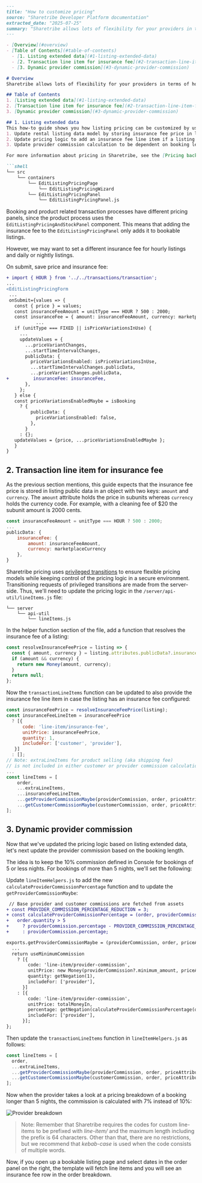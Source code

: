 ```markdown
---
title: "How to customize pricing"
source: "Sharetribe Developer Platform documentation"
extracted_date: "2025-07-25"
summary: "Sharetribe allows lots of flexibility for your providers in terms of how they can set their pricing. This guide walks you through customizing listing pricing and commission."
---

- [Overview](#overview)
- [Table of Contents](#table-of-contents)
  - [1. Listing extended data](#1-listing-extended-data)
  - [2. Transaction line item for insurance fee](#2-transaction-line-item-for-insurance-fee)
  - [3. Dynamic provider commission](#3-dynamic-provider-commission)

# Overview
Sharetribe allows lots of flexibility for your providers in terms of how they can set their pricing. This guide walks you through customizing listing pricing and commission.

## Table of Contents
1. [Listing extended data](#1-listing-extended-data)
2. [Transaction line item for insurance fee](#2-transaction-line-item-for-insurance-fee)
3. [Dynamic provider commission](#3-dynamic-provider-commission)

## 1. Listing extended data
This how-to guide shows you how listing pricing can be customized by using two examples: adding an insurance fee to a bookable listing, and changing provider commission so that it's based on booking length. The changes we are about to make are as follows:
1. Update rental listing data model by storing insurance fee price in listing public data.
2. Update pricing logic to add an insurance fee line item if a listing has insurance fee stored in public data.
3. Update provider commission calculation to be dependent on booking length.

For more information about pricing in Sharetribe, see the [Pricing background article](https://www.sharetribe.com/docs/concepts/pricing/).

```shell
└── src
    └── containers
        └── EditListingPricingPage
            └── EditListingPricingWizard
        └── EditListingPricingPanel
            └── EditListingPricingPanel.js
```

Booking and product related transaction processes have different pricing panels, since the product process uses the `EditListingPricingAndStockPanel` component. This means that adding the insurance fee to the `EditListingPricingPanel` only adds it to bookable listings.

However, we may want to set a different insurance fee for hourly listings and daily or nightly listings.

On submit, save price and insurance fee:

```diff
+ import { HOUR } from '../../transactions/transaction';
...
<EditListingPricingForm
 ...
 onSubmit={values => {
   const { price } = values;
   const insuranceFeeAmount = unitType === HOUR ? 500 : 2000;
   const insuranceFee = { amount: insuranceFeeAmount, currency: marketplaceCurrency };
           ...
   if (unitType === FIXED || isPriceVariationsInUse) {
     ...
     updateValues = {
       ...priceVariantChanges,
       ...startTimeIntervalChanges,
       publicData: {
         priceVariationsEnabled: isPriceVariationsInUse,
         ...startTimeIntervalChanges.publicData,
         ...priceVariantChanges.publicData,
+         insuranceFee: insuranceFee,
       },
     };
   } else {
   const priceVariationsEnabledMaybe = isBooking
     ? {
         publicData: {
           priceVariationsEnabled: false,
         },
       }
     : {};
   updateValues = {price, ...priceVariationsEnabledMaybe };
   }
}
```

## 2. Transaction line item for insurance fee
As the previous section mentions, this guide expects that the insurance fee price is stored in listing public data in an object with two keys: `amount` and `currency`. The `amount` attribute holds the price in subunits whereas `currency` holds the currency code. For example, with a cleaning fee of $20 the subunit amount is 2000 cents.

```javascript
const insuranceFeeAmount = unitType === HOUR ? 500 : 2000;
...
publicData: {
    insuranceFee: {
        amount: insuranceFeeAmount,
        currency: marketplaceCurrency
    },
}
```

Sharetribe pricing uses [privileged transitions](https://www.sharetribe.com/docs/concepts/privileged-transitions/) to ensure flexible pricing models while keeping control of the pricing logic in a secure environment. Transitioning requests of privileged transitions are made from the server-side. Thus, we'll need to update the pricing logic in the `/server/api-util/lineItems.js` file:

```shell
└── server
    └── api-util
        └── lineItems.js
```

In the helper function section of the file, add a function that resolves the insurance fee of a listing:

```javascript
const resolveInsuranceFeePrice = listing => {
  const { amount, currency } = listing.attributes.publicData?.insuranceFee || {};
  if (amount && currency) {
    return new Money(amount, currency);
  }
  return null;
};
```

Now the `transactionLineItems` function can be updated to also provide the insurance fee line item in case the listing has an insurance fee configured:

```javascript
const insuranceFeePrice = resolveInsuranceFeePrice(listing);
const insuranceFeeLineItem = insuranceFeePrice
  ? [{
      code: 'line-item/insurance-fee',
      unitPrice: insuranceFeePrice,
      quantity: 1,
      includeFor: ['customer', 'provider'],
   }]
  : [];
// Note: extraLineItems for product selling (aka shipping fee)
// is not included in either customer or provider commission calculation.
...
const lineItems = [
    order,
    ...extraLineItems,
    ...insuranceFeeLineItem,
    ...getProviderCommissionMaybe(providerCommission, order, priceAttribute),
    ...getCustomerCommissionMaybe(customerCommission, order, priceAttribute),
];
```

## 3. Dynamic provider commission
Now that we've updated the pricing logic based on listing extended data, let's next update the provider commission based on the booking length.

The idea is to keep the 10% commission defined in Console for bookings of 5 or less nights. For bookings of more than 5 nights, we'll set the following:

Update `lineItemHelpers.js` to add the new `calculateProviderCommissionPercentage` function and to update the `getProviderCommissionMaybe`:

```diff
 // Base provider and customer commissions are fetched from assets
+ const PROVIDER_COMMISSION_PERCENTAGE_REDUCTION = 3;
+ const calculateProviderCommissionPercentage = (order, providerCommission) =>
+   order.quantity > 5
+     ? providerCommission.percentage - PROVIDER_COMMISSION_PERCENTAGE_REDUCTION
+     : providerCommission.percentage;

exports.getProviderCommissionMaybe = (providerCommission, order, priceAttribute) => {
  ...
  return useMinimumCommission
    ? [{
        code: 'line-item/provider-commission',
        unitPrice: new Money(providerCommission?.minimum_amount, priceAttribute?.currency),
        quantity: getNegation(1),
        includeFor: ['provider'],
      }]
    : [{
        code: 'line-item/provider-commission',
        unitPrice: totalMoneyIn,
        percentage: getNegation(calculateProviderCommissionPercentage(order, providerCommission)),
        includeFor: ['provider'],
      }];
};
```

Then update the `transactionLineItems` function in `lineItemHelpers.js` as follows:

```javascript
const lineItems = [
  order,
  ...extraLineItems,
  ...getProviderCommissionMaybe(providerCommission, order, priceAttribute, true),
  ...getCustomerCommissionMaybe(customerCommission, order, priceAttribute),
];
```

Now when the provider takes a look at a pricing breakdown of a booking longer than 5 nights, the commission is calculated with 7% instead of 10%:

![Provider breakdown](https://www.sharetribe.com/docs/static/8ed84f2ed1ca85f7bd036658a2c744f2/fd31e/provider-breakdown.png)

> Note: Remember that Sharetribe requires the codes for custom line-items to be prefixed with _line-item/_ and the maximum length including the prefix is 64 characters. Other than that, there are no restrictions, but we recommend that _kebab-case_ is used when the code consists of multiple words.

Now, if you open up a bookable listing page and select dates in the order panel on the right, the template will fetch line items and you will see an insurance fee row in the order breakdown.
```